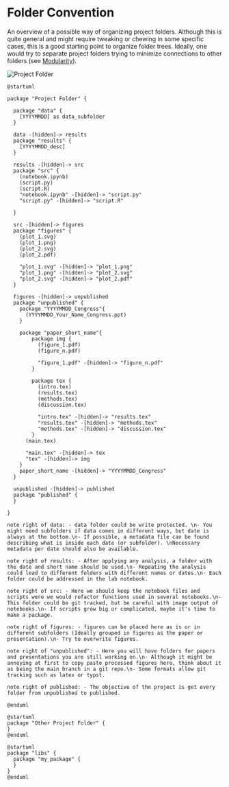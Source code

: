 # Folder Convention

An overview of a possible way of organizing project folders. 
Although this is quite general and might require tweaking or chewing in some specific cases, this is a good starting point to organize folder trees. 
Ideally, one would try to separate project folders trying to minimize connections to other folders (see [Modularity](https://www.16elt.com/2022/12/24/cohesion/)).

![Project Folder](https://www.plantuml.com/plantuml/png/RLR1Zjms3BtlLn1pQHR83j0UUoWID2sQGu8YpIL8WmLjqRQwiYH8z4wDelzU4Xfhh7K7Cy2Q8XyVdvxaVPCP4o-pkxkBs3_XI73wFOM_g6VuDJX3wGJ_tDq1r5M3Z1e3-Npz8fyF7zwz-mQOGLSUyz8DGUiauL_voLVZyF1riiQG__Rm4oJAY-EyHxs63i2FXdB_JR64n5ROWENKxu7aSGDvvGDJ5yBJsSRLT_SbcFja8v_ZsZv_Ae-djkRKj3hLsbD9hi-7l89vkjkO2wqcPR3ZagYHu1ggxACB_FZzEJ-FzqqW-YRmGyseWMY6-xl2y0RoWk8Dx3fB3HmoQvUIMGD7pDh-jCrz7Qh9MtnSEcVpH6O__owyQL3NgXr-3duKl7mg2J9pNVeIblJu4MUgIUSOMPKfJWHeCID6Iezv2eaVlPHLo5kEdKUeKMrMnb6PLEBZWj-qhv_JlkI5NlkYectXUk31z7VBmtfEuIpXXiJrU1pYC_4Kp35kREwNd6tmkjJIhXrUSDxrk566DjvMrEvjHOqVArfUUsMsWT2sb4yQEI99O4iuhCdUxgpnqWnDwj5-rTyxqpOb_-lmrjyA85-zS23PSM880-XT-ICyb3kpNAJGXyKPw0WkoKfkJ5BHCvap_EaVG6mFivQ39o5HxzyCji19_KpovC7OOQ14dk62QtuDtSAQGM0peDCO80DF15rW3lDPyTyF44FEjdFq6X1cOYpah2FeqIkn8IpUW26zzphhHxXC0cIrQRQ6WB2VIgTN8Tqetki47wcdd36jD-X8gMJdIKSNRZbe6tn6wr28d5_ATdMVAlTsO2d76DsgJD2lyaEtPYiJLqqlbYUTjFH1RxHNOl0urxRISSbaL0NuH96G5L2AAk1rQnoX0GuxVRSjq3OrND0pX39TLc3uHQGvR3GQeouZexkc3MLgsDvCX-5pwdNmtwG7N2hx9wAejRKETCUopWhb_IJqhYKNhO140_Oix8R5zso3px1SEMHwfeIkOXNkdoUR3zn7oy19B4-cE4nYFGhsueeSTjR341QEYz9lCDLkbTsOmWKwEq9G-3awsoChweohW5h-BWFRcO23X9u8S3jg1udAJQl-sFxSh1iTzcHWKYKmWzNjQS_AxaIzUcy8dLkLsXABD1iUPbMxN2IA4IKevQX2tXUvqgfKWqXPJlArzC2sUHNMhLt38W8w1nC-KtNO45BfMNPstpLh2Q2KPjQwIqXFwk3WbGwyTInE6IUmVBr0r7dUXt9kMEYbpCgu3t6L9hbSFdrnvZQtAlTQHhV-2R0B2oiUPW7RJelUpT0bzFsaWg5Q11B5e3JWZp2JJZ4ZwotamkLc8KN8IpyfdaEvmbLONcFcWsPLCDNhitGDdVuJQvz9LvM6KDU8Rl583EheTNFlaCBStEKSReZIwmrviypkFm00.png)

```
@startuml

package "Project Folder" {

  package "data" {
    [YYYYMMDD] as data_subfolder
  }
  
  data -[hidden]-> results
  package "results" {
    [YYYYMMDD_desc]
  }

  results -[hidden]-> src
  package "src" {
    (notebook.ipynb)
    (script.py)
    (script.R)
    "notebook.ipynb" -[hidden]-> "script.py"
    "script.py" -[hidden]-> "script.R"

  }

  src -[hidden]-> figures
  package "figures" {
    (plot_1.svg)
    (plot_1.png)
    (plot_2.svg)
    (plot_2.pdf)

    "plot_1.svg" -[hidden]-> "plot_1.png"
    "plot_1.png" -[hidden]-> "plot_2.svg"
    "plot_2.svg" -[hidden]-> "plot_2.pdf"
  }

  figures -[hidden]-> unpublished
  package "unpublished" {
    package "YYYYMMDD_Congress"{
      (YYYYMMDD_Your_Name_Congress.ppt)
    }
    
    package "paper_short_name"{
        package img {
          (figure_1.pdf)
          (figure_n.pdf)

          "figure_1.pdf" -[hidden]-> "figure_n.pdf"
        }

        package tex {
          (intro.tex)
          (results.tex)
          (methods.tex)
          (discussion.tex)

          "intro.tex" -[hidden]-> "results.tex"
          "results.tex" -[hidden]-> "methods.tex"
          "methods.tex" -[hidden]-> "discussion.tex"
        }
      (main.tex)

      "main.tex" -[hidden]-> tex
      "tex" -[hidden]-> img
    }
    paper_short_name -[hidden]-> "YYYYMMDD_Congress"
  }

  unpublished -[hidden]-> published
  package "published" {
  }

}

note right of data: - data folder could be write protected. \n- You might need subfolders if data comes in different ways, but date is always at the bottom.\n- If possible, a metadata file can be found describing what is inside each date (or subfolder). \nNecessary metadata per date should also be available.

note right of results: - After applying any analysis, a folder with the date and short name should be used.\n- Repeating the analysis could lead to different folders with different names or dates.\n- Each folder could be addressed in the lab notebook.

note right of src: - Here we should keep the notebook files and scripts were we would refactor functions used in several notebooks.\n- This folder could be git tracked, but be careful with image output of notebooks.\n- If scripts grow big or complicated, maybe it's time to make a package.

note right of figures: - figures can be placed here as is or in different subfolders (Ideally grouped in figures as the paper or presentation).\n- Try to overwrite figures.

note right of "unpublished": - Here you will have folders for papers and presentations you are still working on.\n- Although it might be annoying at first to copy paste processed figures here, think about it as being the main branch in a git repo.\n- Some formats allow git tracking such as latex or typst.

note right of published: - The objective of the project is get every folder from unpublished to published.

@enduml
```

```
@startuml
package "Other Project Folder" {
}
@enduml
```

```
@startuml
package "libs" {
  package "my_package" {
  }
}
@enduml
```
